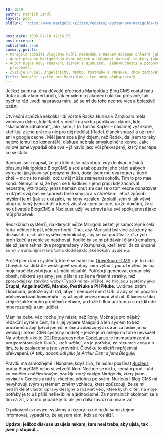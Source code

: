 ```yaml
---
ID: 1520
author: Patrick Zandl
layout: post
oldlink: 'https://www.marigold.cz/item/redakcni-system-pro-marigolda-ten-novy-a-stary

  '
post_date: 2005-02-10 12:56:55
post_excerpt: ''
published: true
summary_points:
- Marigold opouští Blog:CMS kvůli neshodám s Radkem Hulánem ohledně jeho příspěvků.
- Autor přesune Marigold do dvou měsíců a Hulánovi daroval routery jako kompenzaci.
- Autor hledá nový redakční systém s diskusemi, jednoduchostí a podporou emailových
  příspěvků.
- Zvažuje Drupal, AngelineCMS, Mambo, PostNuke a PHPNuke, chce zachovat URL a komentáře.
title: Redakční systém pro Marigolda – ten nový a&nbsp;starý
---
```


<p>Jelikož jsem na téma důvodů přechodu Marigolda z Blog:CMS dostal řadu dotazů jak v komentářích, tak emailem a nakonec i oklikou přes jiné, tak bych to rád uvedl na pravou míru, ač se mi do toho nechce více a bolestivě patlat. <br /><br />Čtvrteční schůzka několika lidí včetně Radka Hulána v Zanzibaru měla webovou dohru, kdy Radek v neděli na webu publikoval článek, kde "skandálně odhaloval", jaký jsem já (a Tomáš Kapler – noname) vyžírkové, kteří tyjí z jeho práce a nic pro něj nedělají (Radek článek smazal a už není ani v google cache). Měl jsem zcela jiný dojem, než Radek, dal jsem to taky najevo jemu i do komentářů, diskuse nebrala smysluplného konce. Jako volové jsme vypadali oba dva – já navíc jako vůl překvapený, který nechápe, co se stalo. <br /><br />Radkovi jsem napsal, že pro klid duše nás obou tedy do dvou měsíců přesunu Marigolda z Blog:CMS a zcela tak opustím jeho práci a abych vyrovnal jakýkoliv byť pomyslný dluh, dodal jsem mu dva routery, které chtěl – nic na to neřekl, což u něj může znamenat cokoliv. Tím to pro mne končí. Nemyslím si, že bych se k Radkovi a jeho práci kdy zachoval nečestně, vyžíračsky, jenže nemám chuť ani čas se o tom věčně dohadovat a utápět svůj čas ve sporech beze smyslu a s člověkem, jehož způsob myšlení je mi (jak se ukázalo), na hony vzdálen. Zaplatil jsem si tak vývoj pluginu, který jsem chtěl a který zůstává open source, takže doufám, že si ho uživatelé Blog:CMS a Nucleusu užijí ve zdraví a ku své spokojenosti jako můj příspěvek. &nbsp;<br /><br />Redakčních systémů, na kterých může Marigold běžet, je samozřejmě celá řada, některé lepší, některé horší. Chci, aby Marigold byl více založený na diskusích, chci také systém jednoduchý, aby se dal používat z různých prohlížečů a rychle se natahoval. Hodilo by se mi přidávání článků emailem, ale už jsem sehnal dva programátory v Rumunsku, kteří tvrdí, že za únosné sumy v eurounijní měně tohle dodělají do jakéhokoliv systému. <br /><br />Prošel jsem řadu systémů, které se nabízí na <a href="http://www.opensourcecms.com/" >OpenSourceCMS</a> a je tu řada žhavých kandidátů – weblogové systémy jsem vyřadil, protože přeci jen na moje hračičkovství jsou už málo obsáhlé. Potřebuji generovat dynamický obsah, některé systémy jsou dělané spíše na firemní stránky, než zpravodajsky stavěné weby (Typo3 mi tak přišlo). Ve hře jsou systémy jako <b>Drupal, AngelineCMS, Mambo, PostNuke a PHPNuke</b>. Uvidíme, zatím zkoumám, protože bych rád, abych nemusel měnit URL a aby se mi podařilo překonvertovat komentáře – ty už bych znovu nerad ztrácel. S konverzí dat zřejmě také mnoho problémů nebude, protože ti Rumuni tomu na rozdíl ode mne rozumějí a umí udělat. <br /><br />Mám na celou věc trochu jiný názor, než Rony. Možná je pro nějaký redakční systém čest, že si jej vybere Marigold a ten systém to bez problémů ustojí (přeci jen půl milionu zobrazených stran za leden je na weblog i menší CMS systémy hodně) – jenže je mi milejší na tohle nevsázet. Na webech jako je <a href="http://cgi.resourceindex.com">CGI Resources</a> nebo <a href="http://www.codelance.com/">CodeLance</a> je hromada inzerátů programátorských šikulů , kteří udělají, co je potřeba, za rozumné ceny a s tím, že je zaplaceno a jste vyrovnáni. Člověku to ušetří nepříjemná překvapení. (<span style="FONT-STYLE: italic">A taky docení lidi jako je Arthur Dent a jeho Bloguje).</span><br /><br />Pravdu má samozřejmě i Noname, když říká, že mohu používat <a href="http://www.nucleus.org">Nucleus</a>, bratra Blog:CMS nebo si vytvořit klon. Nechce se mi to, nemám proč – rád se naučím s něčím novým, použiju starý design Marigolda, který jsem vyvinul v Genesis a rád si všechno přiohnu po svém. Nucleus i Blog:CMS mi nevyhovují svým systémem změny vzhledu, které způsobují, že se mi nedaří dělat vlastní úpravy designu a rozvíjet věci, které bych chtěl, na moje potřeby je to už příliš neflexibilní a jednoduché. Za normálních okolností se s tím dá žít, v tomto případě je to ale jen další závaží na misce vah. <br /><br />O pokusech s novými systémy a názory na ně budu samozřejmě informovat, vypadá to, že nejsem sám, kdo se rozhlíží. </p>

<p><strong>Update: jelikoz diskuse uz ujela nekam, kam neni treba, aby ujela, tak jsem ji stopnul...</strong>
</p>
